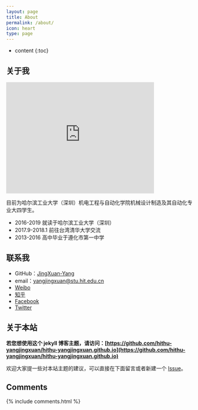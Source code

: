 ```yaml
---
layout: page
title: About
permalink: /about/
icon: heart
type: page
---
```


* content
{:toc}

## 关于我

<iframe src="https://githubbadge.appspot.com/JingXuan-Yang?s=1" style="border: 0;height: 300px;width: 400px;overflow: hidden;" frameBorder="0"></iframe>

目前为哈尔滨工业大学（深圳）机电工程与自动化学院机械设计制造及其自动化专业大四学生。

* 2016-2019 就读于哈尔滨工业大学（深圳）
* 2017.9-2018.1 前往台湾清华大学交流
* 2013-2016 高中毕业于遵化市第一中学

## 联系我

* GitHub：[JingXuan-Yang](https://github.com/JingXuan-Yang)
* email：yangjingxuan@stu.hit.edu.cn
* [Weibo](http://weibo.com/u/5979225383)
* [知乎](https://www.zhihu.com/people/)
* [Facebook](https://www.facebook.com/)
* [Twitter](https://twitter.com/)

## 关于本站

**若您想使用这个 jekyll 博客主题，请访问：[https://github.com/hithu-yangjingxuan/hithu-yangjingxuan.github.io](https://github.com/hithu-yangjingxuan/hithu-yangjingxuan.github.io)**

欢迎大家提一些对本站主题的建议，可以直接在下面留言或者新建一个 [Issue](https://github.com/hithu-yangjingxuan/hithu-yangjingxuan.github.io/issues)。

## Comments

{% include comments.html %}

